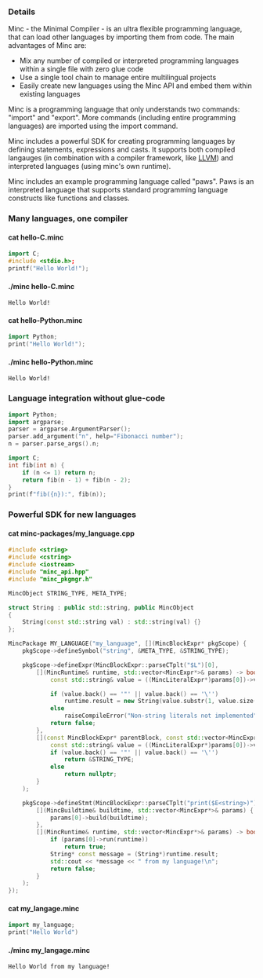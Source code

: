 
### Details

Minc - the Minimal Compiler - is an ultra flexible programming language, that can load other languages by importing them from code.
The main advantages of Minc are:

* Mix any number of compiled or interpreted programming languages within a single file with zero glue code
* Use a single tool chain to manage entire multilingual projects
* Easily create new languages using the Minc API and embed them within existing languages




















Minc is a programming language that only understands two commands: "import" and "export". More commands (including entire programming languages) are imported using the import command.

Minc includes a powerful SDK for creating programming languages by defining statements, expressions and casts. It supports both compiled langauges (in combination with a compiler framework, like [LLVM](https://llvm.org/)) and interpreted languages (using minc's own runtime).

Minc includes an example programming language called "paws". Paws is an interpreted language that supports standard programming language constructs like functions and classes.

### Many languages, one compiler

#### cat hello-C.minc

```C++
import C;
#include <stdio.h>;
printf("Hello World!");
```

#### ./minc hello-C.minc

```
Hello World!
```


#### cat hello-Python.minc

```C++
import Python;
print("Hello World!");
```

#### ./minc hello-Python.minc

```
Hello World!
```

### Language integration without glue-code

```C++
import Python;
import argparse;
parser = argparse.ArgumentParser();
parser.add_argument("n", help="Fibonacci number");
n = parser.parse_args().n;

import C;
int fib(int n) {
	if (n <= 1) return n;
	return fib(n - 1) + fib(n - 2);
}
print(f"fib({n}):", fib(n));
```

### Powerful SDK for new languages

#### cat minc-packages/my_language.cpp

```C++
#include <string>
#include <cstring>
#include <iostream>
#include "minc_api.hpp"
#include "minc_pkgmgr.h"

MincObject STRING_TYPE, META_TYPE;

struct String : public std::string, public MincObject
{
	String(const std::string val) : std::string(val) {}
};

MincPackage MY_LANGUAGE("my_language", [](MincBlockExpr* pkgScope) {
	pkgScope->defineSymbol("string", &META_TYPE, &STRING_TYPE);

	pkgScope->defineExpr(MincBlockExpr::parseCTplt("$L")[0],
		[](MincRuntime& runtime, std::vector<MincExpr*>& params) -> bool {
			const std::string& value = ((MincLiteralExpr*)params[0])->value;

			if (value.back() == '"' || value.back() == '\'')
				runtime.result = new String(value.substr(1, value.size() - 2));
			else
				raiseCompileError("Non-string literals not implemented", params[0]);
			return false;
		},
		[](const MincBlockExpr* parentBlock, const std::vector<MincExpr*>& params) -> MincObject* {
			const std::string& value = ((MincLiteralExpr*)params[0])->value;
			if (value.back() == '"' || value.back() == '\'')
				return &STRING_TYPE;
			else
				return nullptr;
		}
	);

	pkgScope->defineStmt(MincBlockExpr::parseCTplt("print($E<string>)"),
		[](MincBuildtime& buildtime, std::vector<MincExpr*>& params) {
			params[0]->build(buildtime);
		},
		[](MincRuntime& runtime, std::vector<MincExpr*>& params) -> bool {
			if (params[0]->run(runtime))
				return true;
			String* const message = (String*)runtime.result;
			std::cout << *message << " from my language!\n";
			return false;
		}
	);
});
```

#### cat my_langage.minc
```C++
import my_language;
print("Hello World")
```

#### ./minc my_langage.minc
```
Hello World from my language!
```